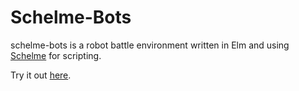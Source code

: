 # Schelme-Bots 

schelme-bots is a robot battle environment written in Elm and using [Schelme](https://github.com/bburdette/schelme) for scripting.

Try it out [here](https://bots.practica.site).
